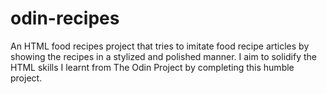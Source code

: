 # odin-recipes
An HTML food recipes project that tries to imitate food recipe articles by showing the recipes in a stylized and polished manner.
I aim to solidify the HTML skills I learnt from The Odin Project by completing this humble project.
